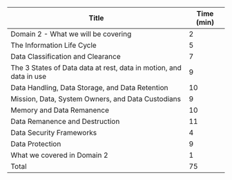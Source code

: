 | Title                                                              | Time (min) |
| ------------------------------------------------------------------ | ---------- |
| Domain 2 - What we will be covering                                | 2          |
| The Information Life Cycle                                         | 5          |
| Data Classification and Clearance                                  | 7          |
| The 3 States of Data data at rest, data in motion, and data in use | 9          |
| Data Handling, Data Storage, and Data Retention                    | 10         |
| Mission, Data, System Owners, and Data Custodians                  | 9          |
| Memory and Data Remanence                                          | 10         |
| Data Remanence and Destruction                                     | 11         |
| Data Security Frameworks                                           | 4          |
| Data Protection                                                    | 9          |
| What we covered in Domain 2                                        | 1          |
| Total                                                              | 75         |